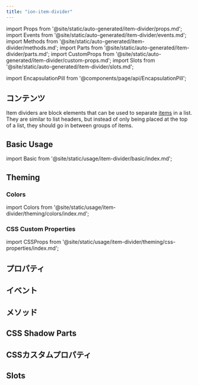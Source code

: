 ```yaml
---
title: "ion-item-divider"
---
```

import Props from '@site/static/auto-generated/item-divider/props.md';
import Events from '@site/static/auto-generated/item-divider/events.md';
import Methods from '@site/static/auto-generated/item-divider/methods.md';
import Parts from '@site/static/auto-generated/item-divider/parts.md';
import CustomProps from '@site/static/auto-generated/item-divider/custom-props.md';
import Slots from '@site/static/auto-generated/item-divider/slots.md';

<head>
  <title>Item Divider | List Item Divider Block Element for Ionic Apps</title>
  <meta name="description" content="Item Dividersは、リスト内のアイテムを区切るために使用するブロック要素です。リストヘッダーに似ていますが、項目のグループの間に挟みます。" />
</head>

import EncapsulationPill from '@components/page/api/EncapsulationPill';

<EncapsulationPill type="shadow" />

<h2 className="table-of-contents__title">コンテンツ</h2>

Item dividers are block elements that can be used to separate [items](./item) in a list. They are similar to list headers, but instead of only being placed at the top of a list, they should go in between groups of items.


## Basic Usage

import Basic from '@site/static/usage/item-divider/basic/index.md';

<Basic />


## Theming

### Colors

import Colors from '@site/static/usage/item-divider/theming/colors/index.md';

<Colors />


### CSS Custom Properties

import CSSProps from '@site/static/usage/item-divider/theming/css-properties/index.md';

<CSSProps />


## プロパティ
<Props />

## イベント
<Events />

## メソッド
<Methods />

## CSS Shadow Parts
<Parts />

## CSSカスタムプロパティ
<CustomProps />

## Slots
<Slots />
